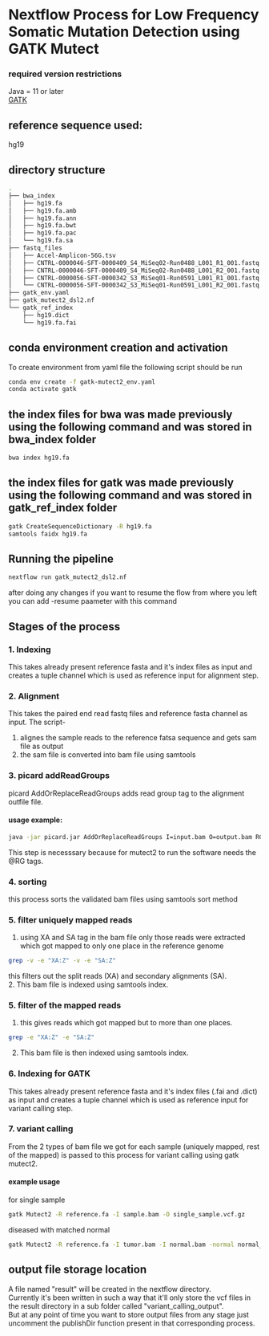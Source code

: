# Nextflow Process for Low Frequency Somatic Mutation Detection using GATK Mutect
### required version restrictions
Java = 11 or later\
<a href="https://github.com/broadinstitute/gatk/releases">GATK</a>

## reference sequence used: 
hg19

## directory structure
```bash
.
├── bwa_index
│   ├── hg19.fa
│   ├── hg19.fa.amb
│   ├── hg19.fa.ann
│   ├── hg19.fa.bwt
│   ├── hg19.fa.pac
│   └── hg19.fa.sa
├── fastq_files
│   ├── Accel-Amplicon-56G.tsv
│   ├── CNTRL-0000046-SFT-0000409_S4_MiSeq02-Run0488_L001_R1_001.fastq.gz
│   ├── CNTRL-0000046-SFT-0000409_S4_MiSeq02-Run0488_L001_R2_001.fastq.gz
│   ├── CNTRL-0000056-SFT-0000342_S3_MiSeq01-Run0591_L001_R1_001.fastq.gz
│   └── CNTRL-0000056-SFT-0000342_S3_MiSeq01-Run0591_L001_R2_001.fastq.gz
├── gatk_env.yaml
├── gatk_mutect2_dsl2.nf
└── gatk_ref_index
    ├── hg19.dict
    └── hg19.fa.fai
```
## conda environment creation and activation
To create environment from yaml file the following script should be run
```bash 
conda env create -f gatk-mutect2_env.yaml
conda activate gatk
```
## the index files for bwa was made previously using the following command and was stored in bwa_index folder
```bash
bwa index hg19.fa
```

## the index files for gatk was made previously using the following command and was stored in gatk_ref_index folder
```bash
gatk CreateSequenceDictionary -R hg19.fa
samtools faidx hg19.fa
```
## Running the pipeline
```bash
nextflow run gatk_mutect2_dsl2.nf
```
after doing any changes if you want to resume the flow from where you left you can add -resume paameter with this command

## Stages of the process
### 1. Indexing
This takes already present reference fasta and it's index files as input and creates a tuple channel which is used as reference input for alignment step.
  
### 2. Alignment
This takes the paired end read fastq files and reference fasta channel as input.
The script-
1. alignes the sample reads to the reference fatsa sequence and gets sam file as output
2. the sam file is converted into bam file using samtools

### 3. picard addReadGroups
picard AddOrReplaceReadGroups adds read group tag to the alignment outfile file.
  
#### usage example:
```bash 
java -jar picard.jar AddOrReplaceReadGroups I=input.bam O=output.bam RGID=4 RGLB=lib1 RGPL=illumina RGPU=unit1 RGSM=20
```
This step is necesssary because for mutect2 to run the software needs the @RG tags.

### 4. sorting 
this process sorts the validated bam files using samtools sort method

### 5. filter uniquely mapped reads
1. using XA and SA tag in the bam file only those reads were extracted which got mapped to only one place in the reference genome
```bash 
grep -v -e "XA:Z" -v -e "SA:Z"
```
this filters out the split reads (XA) and secondary alignments (SA).\
2. This bam file is indexed using samtools index.

### 5. filter of the mapped reads
1. this gives reads which got mapped but to more than one places.
```bash 
grep -e "XA:Z" -e "SA:Z"
```
2. This bam file is then indexed using samtools index.

### 6. Indexing for GATK
This takes already present reference fasta and it's index files (.fai and .dict) as input and creates a tuple channel which is used as reference input for variant calling step.

### 7. variant calling
From the 2 types of bam file we got for each sample (uniquely mapped, rest of the mapped) is passed to this process for variant calling using gatk mutect2.
#### example usage
for single sample 
```bash
gatk Mutect2 -R reference.fa -I sample.bam -O single_sample.vcf.gz
```
diseased with matched normal
```bash 
gatk Mutect2 -R reference.fa -I tumor.bam -I normal.bam -normal normal_sample_name --germline-resource af-only-gnomad.vcf.gz --panel-of-normals pon.vcf.gz -O somatic.vcf.gz
```

## output file storage location 
A file named "result" will be created in the nextflow directory.\
Currently it's been written in such a way that it'll only store the vcf files in the result directory in a sub folder called "variant_calling_output".\
But at any point of time you want to store output files from any stage just uncomment the publishDir function present in that corresponding process.
